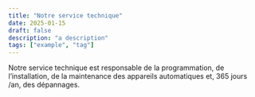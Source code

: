 ```yaml
---
title: "Notre service technique"
date: 2025-01-15
draft: false
description: "a description"
tags: ["example", "tag"]
---
```


Notre service technique est responsable de la programmation, de l’installation, de la maintenance des appareils automatiques et, 365 jours /an, des dépannages.
